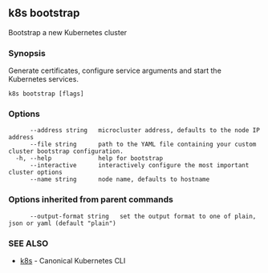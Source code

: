 ## k8s bootstrap

Bootstrap a new Kubernetes cluster

### Synopsis

Generate certificates, configure service arguments and start the Kubernetes services.

```
k8s bootstrap [flags]
```

### Options

```
      --address string   microcluster address, defaults to the node IP address
      --file string      path to the YAML file containing your custom cluster bootstrap configuration.
  -h, --help             help for bootstrap
      --interactive      interactively configure the most important cluster options
      --name string      node name, defaults to hostname
```

### Options inherited from parent commands

```
      --output-format string   set the output format to one of plain, json or yaml (default "plain")
```

### SEE ALSO

* [k8s](k8s.md)	 - Canonical Kubernetes CLI

